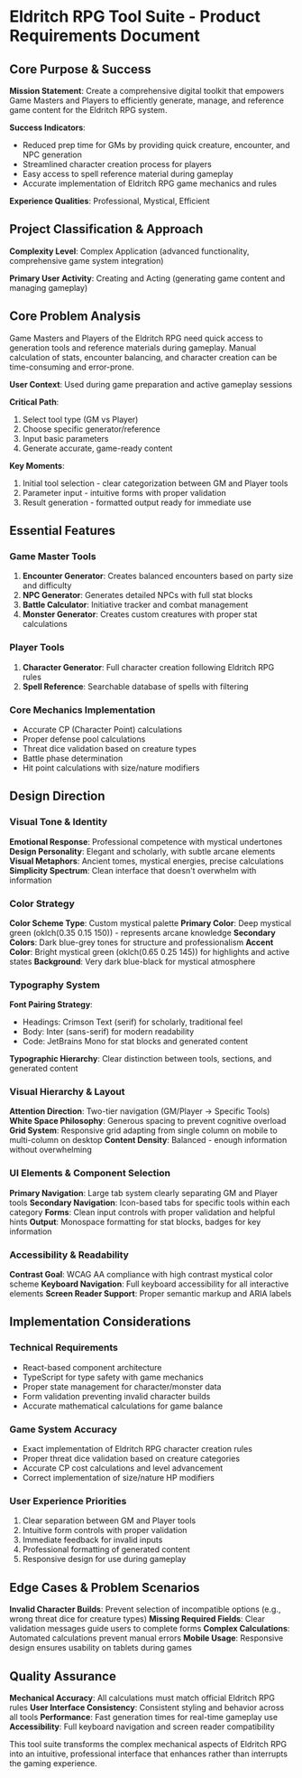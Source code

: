 # Eldritch RPG Tool Suite - Product Requirements Document

## Core Purpose & Success

**Mission Statement**: Create a comprehensive digital toolkit that empowers Game Masters and Players to efficiently generate, manage, and reference game content for the Eldritch RPG system.

**Success Indicators**: 
- Reduced prep time for GMs by providing quick creature, encounter, and NPC generation
- Streamlined character creation process for players
- Easy access to spell reference material during gameplay
- Accurate implementation of Eldritch RPG game mechanics and rules

**Experience Qualities**: Professional, Mystical, Efficient

## Project Classification & Approach

**Complexity Level**: Complex Application (advanced functionality, comprehensive game system integration)

**Primary User Activity**: Creating and Acting (generating game content and managing gameplay)

## Core Problem Analysis

Game Masters and Players of the Eldritch RPG need quick access to generation tools and reference materials during gameplay. Manual calculation of stats, encounter balancing, and character creation can be time-consuming and error-prone.

**User Context**: Used during game preparation and active gameplay sessions

**Critical Path**: 
1. Select tool type (GM vs Player)
2. Choose specific generator/reference
3. Input basic parameters
4. Generate accurate, game-ready content

**Key Moments**: 
1. Initial tool selection - clear categorization between GM and Player tools
2. Parameter input - intuitive forms with proper validation
3. Result generation - formatted output ready for immediate use

## Essential Features

### Game Master Tools
1. **Encounter Generator**: Creates balanced encounters based on party size and difficulty
2. **NPC Generator**: Generates detailed NPCs with full stat blocks
3. **Battle Calculator**: Initiative tracker and combat management
4. **Monster Generator**: Creates custom creatures with proper stat calculations

### Player Tools
1. **Character Generator**: Full character creation following Eldritch RPG rules
2. **Spell Reference**: Searchable database of spells with filtering

### Core Mechanics Implementation
- Accurate CP (Character Point) calculations
- Proper defense pool calculations
- Threat dice validation based on creature types
- Battle phase determination
- Hit point calculations with size/nature modifiers

## Design Direction

### Visual Tone & Identity
**Emotional Response**: Professional competence with mystical undertones
**Design Personality**: Elegant and scholarly, with subtle arcane elements
**Visual Metaphors**: Ancient tomes, mystical energies, precise calculations
**Simplicity Spectrum**: Clean interface that doesn't overwhelm with information

### Color Strategy
**Color Scheme Type**: Custom mystical palette
**Primary Color**: Deep mystical green (oklch(0.35 0.15 150)) - represents arcane knowledge
**Secondary Colors**: Dark blue-grey tones for structure and professionalism
**Accent Color**: Bright mystical green (oklch(0.65 0.25 145)) for highlights and active states
**Background**: Very dark blue-black for mystical atmosphere

### Typography System
**Font Pairing Strategy**: 
- Headings: Crimson Text (serif) for scholarly, traditional feel
- Body: Inter (sans-serif) for modern readability
- Code: JetBrains Mono for stat blocks and generated content

**Typographic Hierarchy**: Clear distinction between tools, sections, and generated content

### Visual Hierarchy & Layout
**Attention Direction**: Two-tier navigation (GM/Player → Specific Tools)
**White Space Philosophy**: Generous spacing to prevent cognitive overload
**Grid System**: Responsive grid adapting from single column on mobile to multi-column on desktop
**Content Density**: Balanced - enough information without overwhelming

### UI Elements & Component Selection
**Primary Navigation**: Large tab system clearly separating GM and Player tools
**Secondary Navigation**: Icon-based tabs for specific tools within each category
**Forms**: Clean input controls with proper validation and helpful hints
**Output**: Monospace formatting for stat blocks, badges for key information

### Accessibility & Readability
**Contrast Goal**: WCAG AA compliance with high contrast mystical color scheme
**Keyboard Navigation**: Full keyboard accessibility for all interactive elements
**Screen Reader Support**: Proper semantic markup and ARIA labels

## Implementation Considerations

### Technical Requirements
- React-based component architecture
- TypeScript for type safety with game mechanics
- Proper state management for character/monster data
- Form validation preventing invalid character builds
- Accurate mathematical calculations for game balance

### Game System Accuracy
- Exact implementation of Eldritch RPG character creation rules
- Proper threat dice validation based on creature categories
- Accurate CP cost calculations and level advancement
- Correct implementation of size/nature HP modifiers

### User Experience Priorities
1. Clear separation between GM and Player tools
2. Intuitive form controls with proper validation
3. Immediate feedback for invalid inputs
4. Professional formatting of generated content
5. Responsive design for use during gameplay

## Edge Cases & Problem Scenarios

**Invalid Character Builds**: Prevent selection of incompatible options (e.g., wrong threat dice for creature types)
**Missing Required Fields**: Clear validation messages guide users to complete forms
**Complex Calculations**: Automated calculations prevent manual errors
**Mobile Usage**: Responsive design ensures usability on tablets during games

## Quality Assurance

**Mechanical Accuracy**: All calculations must match official Eldritch RPG rules
**User Interface Consistency**: Consistent styling and behavior across all tools
**Performance**: Fast generation times for real-time gameplay use
**Accessibility**: Full keyboard navigation and screen reader compatibility

This tool suite transforms the complex mechanical aspects of Eldritch RPG into an intuitive, professional interface that enhances rather than interrupts the gaming experience.